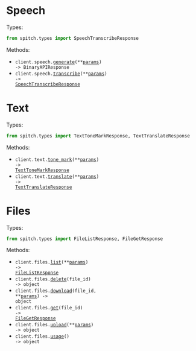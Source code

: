 # Speech

Types:

```python
from spitch.types import SpeechTranscribeResponse
```

Methods:

- <code title="post /v1/speech">client.speech.<a href="./src/spitch/resources/speech.py">generate</a>(\*\*<a href="src/spitch/types/speech_generate_params.py">params</a>) -> BinaryAPIResponse</code>
- <code title="post /v1/transcriptions">client.speech.<a href="./src/spitch/resources/speech.py">transcribe</a>(\*\*<a href="src/spitch/types/speech_transcribe_params.py">params</a>) -> <a href="./src/spitch/types/speech_transcribe_response.py">SpeechTranscribeResponse</a></code>

# Text

Types:

```python
from spitch.types import TextToneMarkResponse, TextTranslateResponse
```

Methods:

- <code title="post /v1/diacritics">client.text.<a href="./src/spitch/resources/text.py">tone_mark</a>(\*\*<a href="src/spitch/types/text_tone_mark_params.py">params</a>) -> <a href="./src/spitch/types/text_tone_mark_response.py">TextToneMarkResponse</a></code>
- <code title="post /v1/translate">client.text.<a href="./src/spitch/resources/text.py">translate</a>(\*\*<a href="src/spitch/types/text_translate_params.py">params</a>) -> <a href="./src/spitch/types/text_translate_response.py">TextTranslateResponse</a></code>

# Files

Types:

```python
from spitch.types import FileListResponse, FileGetResponse
```

Methods:

- <code title="get /v1/files">client.files.<a href="./src/spitch/resources/files.py">list</a>(\*\*<a href="src/spitch/types/file_list_params.py">params</a>) -> <a href="./src/spitch/types/file_list_response.py">FileListResponse</a></code>
- <code title="delete /v1/files/{file_id}">client.files.<a href="./src/spitch/resources/files.py">delete</a>(file_id) -> object</code>
- <code title="get /v1/files/{file_id}/url">client.files.<a href="./src/spitch/resources/files.py">download</a>(file_id, \*\*<a href="src/spitch/types/file_download_params.py">params</a>) -> object</code>
- <code title="get /v1/files/{file_id}">client.files.<a href="./src/spitch/resources/files.py">get</a>(file_id) -> <a href="./src/spitch/types/file_get_response.py">FileGetResponse</a></code>
- <code title="post /v1/files">client.files.<a href="./src/spitch/resources/files.py">upload</a>(\*\*<a href="src/spitch/types/file_upload_params.py">params</a>) -> object</code>
- <code title="get /v1/files:usage">client.files.<a href="./src/spitch/resources/files.py">usage</a>() -> object</code>
